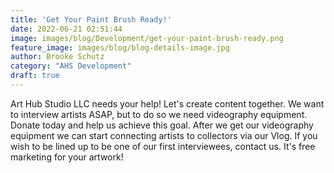 ```yaml
---
title: 'Get Your Paint Brush Ready!'
date: 2022-06-21 02:51:44
image: images/blog/Development/get-your-paint-brush-ready.png
feature_image: images/blog/blog-details-image.jpg
author: Brooke Schutz
category: "AHS Development"
draft: true
---
```


Art Hub Studio LLC needs your help! Let's create content together. We want to interview artists ASAP,  but to do so we need videography equipment. Donate today and help us achieve this goal. After we get our videography equipment we can start connecting artists to collectors via our Vlog. If you wish to be lined up to be one of our first interviewees, contact us. It's free marketing for your artwork!
